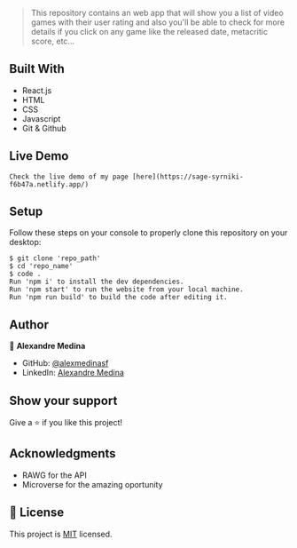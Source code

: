 > This repository contains an web app that will show you a list of video games with their user rating and also you'll be able to check for more details if you click on any game like the released date, metacritic score, etc...
## Built With

- React.js
- HTML
- CSS
- Javascript
- Git & Github

## Live Demo
```
Check the live demo of my page [here](https://sage-syrniki-f6b47a.netlify.app/)
```

## Setup

Follow these steps on your console to properly clone this repository on your desktop:

```
$ git clone 'repo_path'
$ cd 'repo_name'
$ code .
Run 'npm i' to install the dev dependencies.
Run 'npm start' to run the website from your local machine.
Run 'npm run build' to build the code after editing it.
```

## Author

👤 **Alexandre Medina**

- GitHub: [@alexmedinasf](https://github.com/alexmedinasf)
- LinkedIn: [Alexandre Medina](https://www.linkedin.com/in/alexmedinasf/)

## Show your support

Give a ⭐️ if you like this project!

## Acknowledgments

- RAWG for the API
- Microverse for the amazing oportunity

## 📝 License

This project is [MIT](./MIT.md) licensed.